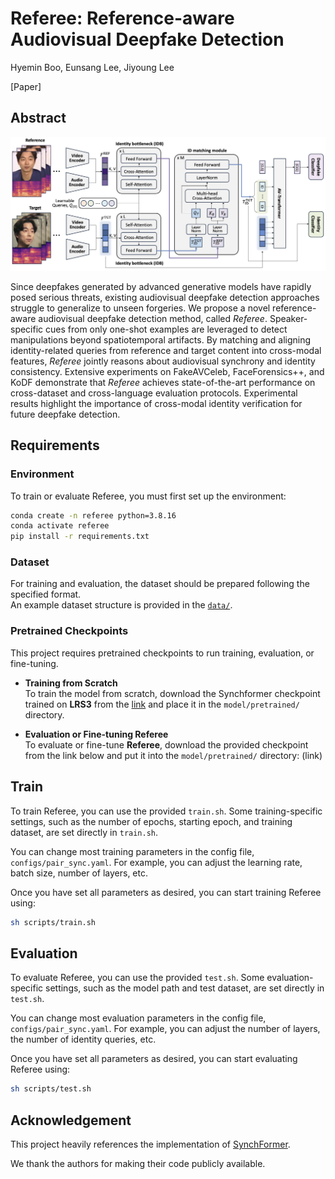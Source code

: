 # Referee: Reference-aware Audiovisual Deepfake Detection
Hyemin Boo, Eunsang Lee, Jiyoung Lee

[Paper]

## Abstract

<img src="referee.png" alt="Referee Architecture" width="900"/>

Since deepfakes generated by advanced generative models have rapidly posed serious threats, existing audiovisual deepfake detection approaches struggle to generalize to unseen forgeries.
We propose a novel reference-aware audiovisual deepfake detection method, called *Referee*.
Speaker-specific cues from only one-shot examples are leveraged to detect manipulations beyond spatiotemporal artifacts.
By matching and aligning identity-related queries from reference and target content into cross-modal features, *Referee* jointly reasons about audiovisual synchrony and identity consistency.
Extensive experiments on FakeAVCeleb, FaceForensics++, and KoDF demonstrate that *Referee* achieves state-of-the-art performance on cross-dataset and cross-language evaluation protocols.
Experimental results highlight the importance of cross-modal identity verification for future deepfake detection. 

## Requirements
### Environment
To train or evaluate Referee, you must first set up the environment:

```bash
conda create -n referee python=3.8.16
conda activate referee
pip install -r requirements.txt
```

### Dataset
For training and evaluation, the dataset should be prepared following the specified format.  
An example dataset structure is provided in the [`data/`](./data). 

### Pretrained Checkpoints

This project requires pretrained checkpoints to run training, evaluation, or fine-tuning.

- **Training from Scratch**  
  To train the model from scratch, download the Synchformer checkpoint trained on **LRS3** from the [link](https://github.com/v-iashin/Synchformer) and place it in the `model/pretrained/` directory.

- **Evaluation or Fine-tuning Referee**  
  To evaluate or fine-tune **Referee**, download the provided checkpoint from the link below and put it into the `model/pretrained/` directory:
(link)


## Train
To train Referee, you can use the provided `train.sh`. Some training-specific settings, such as the number of epochs, starting epoch, and training dataset, are set directly in `train.sh`.

You can change most training parameters in the config file, `configs/pair_sync.yaml`. For example, you can adjust the learning rate, batch size, number of layers, etc.

Once you have set all parameters as desired, you can start training Referee using:

```bash
sh scripts/train.sh
```

## Evaluation
To evaluate Referee, you can use the provided `test.sh`. Some evaluation-specific settings, such as the model path and test dataset, are set directly in `test.sh`.

You can change most evaluation parameters in the config file, `configs/pair_sync.yaml`. For example, you can adjust the number of layers, the number of identity queries, etc.

Once you have set all parameters as desired, you can start evaluating Referee using:

```bash
sh scripts/test.sh
```

## Acknowledgement
This project heavily references the implementation of [SynchFormer](https://github.com/v-iashin/Synchformer). 

We thank the authors for making their code publicly available.

